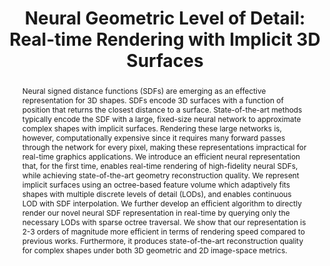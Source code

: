 ---
layout: pub

short-title: NGLOD
title: "Neural Geometric Level of Detail: Real-time Rendering with Implicit 3D Surfaces"
format-title: "Neural Geometric Level of Detail:<br>Real-time Rendering with Implicit 3D Surfaces"
summary: Neural SDFs, but real-time
authors:
    - author: 
        name: Towaki Takikawa
        institution: NVIDIA & University of Toronto
        link: https://riouxld21.github.io/research
        order: 1
    - author: 
        name: Joey Litalien
        institution: NVIDIA & McGill University
        link: https://joeylitalien.github.io
        order: 1
    - author: 
        name: Kangxue Yin
        institution: NVIDIA
        link: https://kangxue.org/
    - author: 
        name: Karsten Kreis
        institution: NVIDIA
        link: https://scholar.google.de/citations?user=rFd-DiAAAAAJ
    - author:
        name: Charles Loop
        institution: NVIDIA
        link: https://research.nvidia.com/person/charles-loop/
    - author: 
        name: Derek Nowrouzezahrai
        institution: McGill University
        link: http://www.cim.mcgill.ca/~derek/
    - author: 
        name: Alec Jacobson
        institution: University of Toronto
        link: https://www.cs.toronto.edu/~jacobson/
    - author: 
        name: Morgan McGuire
        institution: NVIDIA & McGill University
        link: https://casual-effects.com/
    - author: 
        name: Sanja Fidler
        institution: NVIDIA, University of Toronto & Vector Institute
        link: https://www.cs.toronto.edu/~fidler/

journal: arXiv pre-print (cs.CV)
journal-note: In submission
volume: 1
number: 1
article-no: 1
doi: 
month: January
year: 2021

thumbnail: /assets/thumbnails/nglod-thumb.png
thumbnail-video: /assets/thumbnails/nglod-thumb.mp4
teaser: /assets/teasers/nglod-teaser.png
teaser-caption: "We are able to fit shapes of varying complexity, style, scale, with consistently good quality, while being able to leverage the geometry for shading, ambient occlusion, and even shadows with secondary rays."

abstract: |
    Neural signed distance functions (SDFs) are emerging as an effective representation for 3D shapes. SDFs encode 3D surfaces with a function of position that returns the closest distance to a surface. State-of-the-art methods typically encode the SDF with a large, fixed-size neural network to approximate complex shapes with implicit surfaces. Rendering these large networks is, however, computationally expensive since it requires many forward passes through the network for every pixel, making these representations impractical for real-time graphics applications. We introduce an efficient neural representation that, for the first time, enables real-time rendering of high-fidelity neural SDFs, while achieving state-of-the-art geometry reconstruction quality. We represent implicit surfaces using an octree-based feature volume which adaptively fits shapes with multiple discrete levels of detail (LODs), and enables continuous LOD with SDF interpolation. We further develop an efficient algorithm to directly render our novel neural SDF representation in real-time by querying only the necessary LODs with sparse octree traversal. We show that our representation is 2-3 orders of magnitude more efficient in terms of rendering speed compared to previous works. Furthermore, it produces state-of-the-art reconstruction quality for complex shapes under both 3D geometric and 2D image-space metrics.

# video: 

acknowledgements: We would like to thank 
    <a href="https://scholar.google.com/citations?user=PDvW5o4AAAAJ&hl=en">Jean-Francois Lafleche</a>, 
    <a href="https://www.petershirley.com/">Peter Shirley</a>, 
    <a href="https://kevincxie.github.io/">Kevin Xie</a>, 
    <a href="http://granskog.xyz/">Jonathan Granskog</a>, 
    <a href="https://research.nvidia.com/person/alex-evans">Alex Evans</a>, and 
    <a href="https://www.linkedin.com/in/alexbie98">Alex Bie</a> at NVIDIA for interesting discussions throughout the project. 
    We also thank 
    <a href="https://www.petershirley.com/">Peter Shirley</a>, 
    <a href="https://research.nvidia.com/person/zander-majercik">Alexander Majercik</a>, 
    <a href="https://research.nvidia.com/person/jacob-munkberg">Jacob Munkberg</a>, 
    <a href="https://luebke.us/">David Luebke</a>,
    <a href="https://scholar.google.com/citations?user=VVIAoY0AAAAJ&hl=en">Jonah Philion</a> and 
    <a href="http://www.cs.toronto.edu/~jungao/">Jun Gao</a> for their help with paper editing.

downloads:
    published: True
    paper:
        file: /assets/nglod/nglod.pdf
        size: 6.2MB
        file-lowres: #
        size-lowres: #
    arxiv:
        url: https://arxiv.org/abs/2101.10994
    main:
        url: https://nv-tlabs.github.io/nglod/
    doi:
        url: #
    supplementary:
        file: #
        size: #
        url: #
    slides:
        file: #
        size: #
        file-key: #
        size-key: 
    video:
        file: #
        size: #
        url: #
    code:
        published: False
        file: #
        size: #
        url: https://github.com/nv-tlabs/nglod
    bibtex:
        file: /assets/nglod/nglod.bib
        size: 0.5KB

tex: |
    @article{takikawa2021nglod,
        title = {Neural Geometric Level of Detail: Real-time Rendering with Implicit {3D} Shapes}, 
        author = {Towaki Takikawa and
                  Joey Litalien and 
                  Kangxue Yin and 
                  Karsten Kreis and 
                  Charles Loop and 
                  Derek Nowrouzezahrai and 
                  Alec Jacobson and 
                  Morgan McGuire and 
                  Sanja Fidler},
        year = {2021},
        journal = {arXiv preprint arXiv:2101.10994}
    }

tag: research
permalink: /publications/nglod
featured: 1
---